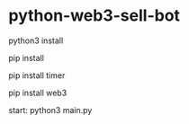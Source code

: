 # python-web3-sell-bot

python3 install

pip install

pip install timer

pip install web3

start: python3 main.py
